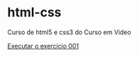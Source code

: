 # html-css
 Curso de html5 e css3 do Curso em Video


<a href="https://vann-nd.github.io/html-css/exercicios/ex001/index.html">Executar o exercício 001</a>